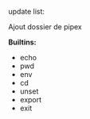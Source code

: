 update list: 

Ajout dossier de pipex

**Builtins:**
- echo
- pwd
- env
- cd
- unset
- export
- exit


